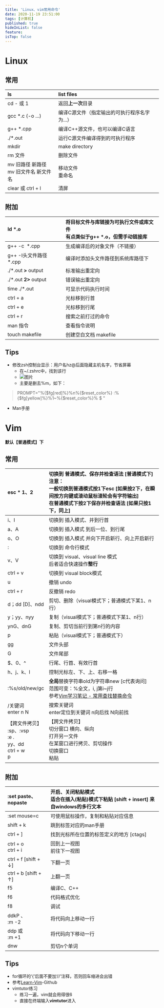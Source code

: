```yaml
---
title: 'Linux、vim常用命令'
date: 2020-11-19 23:51:00
tags: [计算机]
published: true
hideInList: false
feature: 
isTop: false
---
```

# Linux

## 常用

|ls|list files|
|:----|:----|
|cd - 或 1|返回**上一次**目录|
|gcc *.c \(-o ...\)|编译C源文件（指定输出的可执行程序名字为...）|
|g++ *.cpp|编译C++源文件，也可以编译C语言|
|./*.out|运行C源文件编译得到的可执行程序|
|mkdir|make directory|
|rm 文件|删除文件|
|mv 旧路径 新路径<br>mv 旧文件名 新文件名|移动文件<br>重命名|
|clear 或 ctrl + l|清屏|

## 附加

|ld *.o|将目标文件与库链接为可执行文件或库文件<br>有点类似于g++ *.o，但需手动链接库|
|:----|:----|
|g++ -c  *.cpp|生成编译后的对象文件（不链接）|
|g++ -I头文件路径 *.cpp|编译时添加头文件路径到系统库路径下|
|./*.out **>** output|标准输出重定向|
|./*.out **2>** output|错误输出重定向|
|time ./*.out |可显示代码执行时间|
|ctrl + a|光标移到行首|
|ctrl + e|光标移到行尾|
|ctrl + r|搜索之前打过的命令|
|man 指令|查看指令说明|
|touch makefile|创建空白文档 makefile|

## Tips

* 修改zsh控制台显示：用户名hz@后面隐藏主机名字，节省屏幕
    * 在~/.zshrc中，找到该行
    * ![图片](https://i.loli.net/2020/11/20/NXIqYu3alOShD4R.png)
    * 主要是删去%m，如下：
>PROMPT="%{$fg[red]%}%n%{$reset_color%} :%{$fg[yellow]%}%1~%{$reset_color%}% $ "
* Man手册
# Vim

**默认【普通模式】下**

## 常用

|esc * 1、2|切换到 普通模式、保存并检查语法 [普通模式下]<br>注意：<br>一般切换到普通模式按1下esc [如果按2下，在瞬间按方向键或滚动鼠标滚轮会有字符输出]<br>在普通模式下按2下保存并检查语法 [如果只按1下，同上]|
|:----|:----|
|i、I|切换到 插入模式、并到行首|
|a、A|切换到 插入模式 到后一位、到行尾|
|o、O|切换到 插入模式 并向下开启新行、向上开启新行|
|:|切换到 命令行模式|
|v、V|切换到 visual、visual line 模式<br>后者适合快速操作**整行**|
|ctrl + v|切换到 visual block模式|
|u|撤销 undo|
|ctrl + r|反撤销 redo|
|d；dd [D]、ndd|剪切、删除（visual模式下；普通模式下某1、n行）|
|y；yy、nyy|复制（visual模式下；普通模式下某1、n行）|
|ynG、dnG|复制、剪切当前行到第n行的内容|
|p|粘贴（visual模式下；普通模式下）|
|gg|文件头部|
|G|文件尾部|
|$、0、^|行尾、行首、有效行首|
|h、j、k、l|控制光标左、下、上、右移一格|
|:%s/old/new/gc|**全局**替换字符串old为字符串new [c代表询问]<br>范围可变：%全文，i, j第i~j行<br>参考[Vim学习笔记 - 常用查找替换命令](https://zihengcat.github.io/2018/01/03/Vim%E5%AD%A6%E4%B9%A0%E7%AC%94%E8%AE%B0-%E5%B8%B8%E7%94%A8%E6%9F%A5%E6%89%BE%E6%9B%BF%E6%8D%A2%E5%91%BD%E4%BB%A4/#%E6%9B%BF%E6%8D%A2%EF%BC%88Substitute%EF%BC%89)|
|/关键词<br>enter n N|搜索关键词<br>enter定位到关键词 n向后找 N向前找|
|【跨文件拷贝】<br>:sp、:vsp<br>:e *.*<br>yy、dd<br>ctrl + w<br>p|【跨文件拷贝】<br>切分窗口 横向、纵向<br>打开另一文件<br>在某窗口进行拷贝、剪切操作<br>切换窗口<br>粘贴|

## 附加

| :set paste、nopaste   | 开启、关闭粘贴模式<br>适合在插入(粘贴)模式下粘贴 [shift + insert] 来自windows的多行文本 |
|:----|:----|
|:set mouse=c|可使用鼠标操作，复制和粘贴对应信息|
|shift + k|跳到标签对应的man手册|
|ctrl + ]|找到光标所在位置的标签定义的地方 [ctags]|
|ctrl + o<br/>ctrl + i|回到上一视图<br/>前往下一视图|
|ctrl + f [shift + ↓]|下翻一页|
|ctrl + b [shift + ↑]|上翻一页|
|f5|编译C、C++|
|f6|代码格式优化|
|f8|调试|
|ddkP 、<br>:m -2|将代码向上移动一行|
|ddp 或<br>:m +1|将代码向下移动一行|
|dnw|剪切n个单词|

## Tips

* for循环的‘{’后面不要加‘//’注释，否则回车缩进会出错
* 参考[Learn-Vim](https://github.com/iggredible/Learn-Vim)-Github
* vimtutor练习
    * 练习一遍，vim就会用得很6
    * 直接在终端输入**vimtutor**进入






